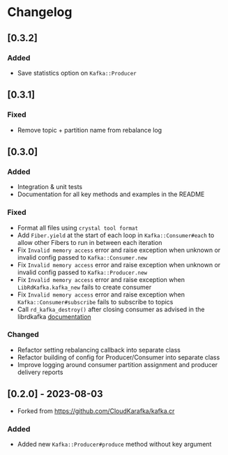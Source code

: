 # Changelog

## [0.3.2]
### Added
- Save statistics option on `Kafka::Producer`

## [0.3.1]
### Fixed
- Remove topic + partition name from rebalance log

## [0.3.0]
### Added
- Integration & unit tests
- Documentation for all key methods and examples in the README

### Fixed
- Format all files using `crystal tool format`
- Add `Fiber.yield` at the start of each loop in `Kafka::Consumer#each` to allow other Fibers to run in between each iteration
- Fix `Invalid memory access` error and raise exception when unknown or invalid config passed to `Kafka::Consumer.new`
- Fix `Invalid memory access` error and raise exception when unknown or invalid config passed to `Kafka::Producer.new`
- Fix `Invalid memory access` error and raise exception when `LibRdKafka.kafka_new` fails to create consumer
- Fix `Invalid memory access` error and raise exception when `Kafka::Consumer#subscribe` fails to subscribe to topics
- Call `rd_kafka_destroy()` after closing consumer as advised in the librdkafka [documentation](https://github.com/confluentinc/librdkafka/blob/master/src/rdkafka.h#L4219-L4220)

### Changed
- Refactor setting rebalancing callback into separate class
- Refactor building of config for Producer/Consumer into separate class
- Improve logging around consumer partition assignment and producer delivery reports

## [0.2.0] - 2023-08-03
- Forked from https://github.com/CloudKarafka/kafka.cr

### Added
- Added new `Kafka::Producer#produce` method without key argument